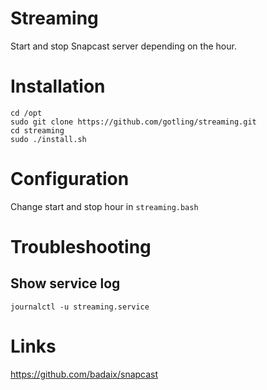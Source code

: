 # Streaming
Start and stop Snapcast server depending on the hour.

# Installation
```
cd /opt
sudo git clone https://github.com/gotling/streaming.git
cd streaming
sudo ./install.sh
```

# Configuration

Change start and stop hour in `streaming.bash`

# Troubleshooting

## Show service log

`journalctl -u streaming.service`

# Links

https://github.com/badaix/snapcast
